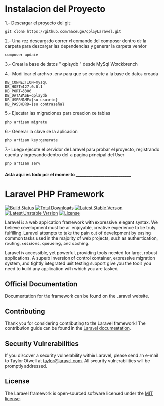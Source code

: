 # Instalacion del Proyecto

   1.- Descargar el proyecto del git:
    
    git clone https://github.com/maceuge/qplayLaravel.git
    
   2.- Una vez descargado correr el comando del composer dentro de la carpeta para descargar 
    las dependencias y generar la carpeta vendor
    
    composer update
    
   3.- Crear la base de datos " qplaydb " desde MySql Worckbrench

   4.- Modificar el archivo .env para que se conecte a la base de datos creada

    DB_CONNECTION=mysql
    DB_HOST=127.0.0.1
    DB_PORT=3306
    DB_DATABASE=qplaydb
    DB_USERNAME={su usuario}
    DB_PASSWORD={su contraseña}
    
   5.- Ejecutar las migraciones para creacion de tablas
    
    php artisan migrate

   6.- Generar la clave de la aplicacion
    
    php artisan key:generate
    
   7.- Luego ejecute el servidor de Laravel para probar el proyecto, registrando cuenta 
    y ingresando dentro del la pagina principal del User
         
    php artisan serv
         
    
####  Asta aqui es todo por el momento ___________________________




# Laravel PHP Framework

[![Build Status](https://travis-ci.org/laravel/framework.svg)](https://travis-ci.org/laravel/framework)
[![Total Downloads](https://poser.pugx.org/laravel/framework/d/total.svg)](https://packagist.org/packages/laravel/framework)
[![Latest Stable Version](https://poser.pugx.org/laravel/framework/v/stable.svg)](https://packagist.org/packages/laravel/framework)
[![Latest Unstable Version](https://poser.pugx.org/laravel/framework/v/unstable.svg)](https://packagist.org/packages/laravel/framework)
[![License](https://poser.pugx.org/laravel/framework/license.svg)](https://packagist.org/packages/laravel/framework)

Laravel is a web application framework with expressive, elegant syntax. We believe development must be an enjoyable, creative experience to be truly fulfilling. Laravel attempts to take the pain out of development by easing common tasks used in the majority of web projects, such as authentication, routing, sessions, queueing, and caching.

Laravel is accessible, yet powerful, providing tools needed for large, robust applications. A superb inversion of control container, expressive migration system, and tightly integrated unit testing support give you the tools you need to build any application with which you are tasked.

## Official Documentation

Documentation for the framework can be found on the [Laravel website](http://laravel.com/docs).

## Contributing

Thank you for considering contributing to the Laravel framework! The contribution guide can be found in the [Laravel documentation](http://laravel.com/docs/contributions).

## Security Vulnerabilities

If you discover a security vulnerability within Laravel, please send an e-mail to Taylor Otwell at taylor@laravel.com. All security vulnerabilities will be promptly addressed.

## License

The Laravel framework is open-sourced software licensed under the [MIT license](http://opensource.org/licenses/MIT).
